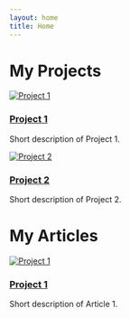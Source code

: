 ```yaml
---
layout: home
title: Home
---
```


<link rel="stylesheet" href="{{ "/assets/css/custom.css" | relative_url }}">


# My Projects

<div class="projects-gallery">

  <div class="project-card">
    <a href="/jekyll-learning/projects/ottawa-adult-dance-classes/">
      <img src="https://placehold.co/300x200?text=Project+1" alt="Project 1" />
      <h3>Project 1</h3>
    </a>
    <p>Short description of Project 1.</p>
  </div>

  <div class="project-card">
    <a href="/jekyll-learning/projects/ottawa-library-programs/">
      <img src="https://placehold.co/300x200?text=Project+2" alt="Project 2" />
      <h3>Project 2</h3>
    </a>
    <p>Short description of Project 2.</p>
  </div>

</div>

# My Articles

<div class="projects-gallery">

  <div class="project-card">
    <a href="/jekyll-learning/articles/temp-article1/">
      <img src="https://placehold.co/300x200?text=Project+1" alt="Project 1" />
      <h3>Project 1</h3>
    </a>
    <p>Short description of Article 1.</p>
  </div>



</div>